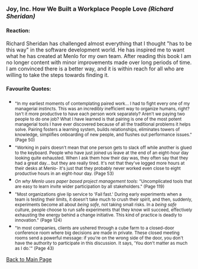 
### **Joy, Inc.** How We Built a Workplace People Love *(Richard Sheridan)*

#### Reaction:
Richard Sheridan has challenged almost everything that I thought "has to be this way" in the software development world. He has inspired me to want what he has created at Menlo for my own team. After reading this book I am no longer content with minor improvements made over long periods of time. I am convinced there is a better way, and it is within reach for all who are willing to take the steps towards finding it.
#### Favourite Quotes:
- <sub>"In my earliest moments of contemplating paired work... I had to fight every one of my managerial instincts. This was an incredibly inefficient way to organize humans, right? Isn't it more productive to have each person work separately? Aren't we paying two people to do one job? What I have learned is that pairing is one of the most potent managerial tools I have ever discovered because of all the traditional problems it helps solve. Pairing fosters a learning system, builds relationships, eliminates towers of knowledge, simplifies onboarding of new people, and flushes out performance issues." (Page 50)</sub>
- <sub>"Working in pairs doesn't mean that one person gets to slack off while another is glued to the keyboard. People who have just joined us leave at the end of an eight-hour day looking quite exhausted. When I ask them how their day was, they often say that they had a great day... but they are really tired. It's not that they've logged more hours at their desks at Menlo- it's just that they probably never worked even close to eight productive hours in an eight-hour day. (Page 53)</sub>
- <sub>*On why Menlo uses paper based project management tools:* "Uncomplicated tools that are easy to learn invite wider participation by all stakeholders." (Page 119)</sub>
- <sub>"Most organizations give lip service to 'Fail fast.' During early experiments when a team is testing their limits, it doesn't take much to crush their spirit, and then, suddenly, experiments become all about *being safe*, not taking small risks. In a *being safe* culture, people choose to run safe experiments that they know will succeed, effectively exhausting the energy behind a change initiative. This kind of practice is deadly to innovation." (Page 124)</sub>
- <sub>"In most companies, clients are ushered through a cube farm to a closed-door conference room where big decisions are made in private. These closed meeting rooms send a powerful message: if you're on the wrong side of the door, you don't have the authority to participate in this discussion. It says, 'You don't matter as much as I do.'" (Page 43)</sub>

[Back to Main Page](../README.md)

